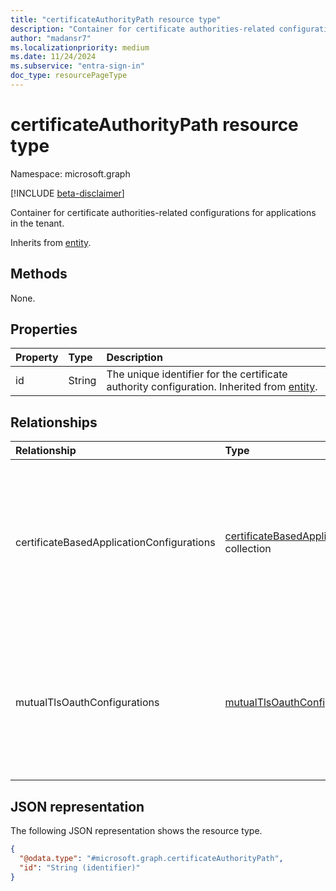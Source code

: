 ```yaml
---
title: "certificateAuthorityPath resource type"
description: "Container for certificate authorities-related configurations for applications in the tenant."
author: "madansr7"
ms.localizationpriority: medium
ms.date: 11/24/2024
ms.subservice: "entra-sign-in"
doc_type: resourcePageType
---
```


# certificateAuthorityPath resource type

Namespace: microsoft.graph

[!INCLUDE [beta-disclaimer](../../includes/beta-disclaimer.md)]

Container for certificate authorities-related configurations for applications in the tenant.

Inherits from [entity](../resources/entity.md).

## Methods

None.

## Properties

|Property|Type|Description|
|:---|:---|:---|
|id|String|The unique identifier for the certificate authority configuration. Inherited from [entity](../resources/entity.md).|

## Relationships

|Relationship|Type|Description|
|:---|:---|:---|
|certificateBasedApplicationConfigurations|[certificateBasedApplicationConfiguration](../resources/certificatebasedapplicationconfiguration.md) collection|Defines the trusted certificate authorities for certificates that can be added to apps and service principals in the tenant.|
|mutualTlsOauthConfigurations|[mutualTlsOauthConfiguration](../resources/mutualtlsoauthconfiguration.md) collection|Defines the trusted certificate authorities for certificates that can be added to Internet of Things (IoT) devices. |

## JSON representation

The following JSON representation shows the resource type.

<!-- {
  "blockType": "resource",
  "keyProperty": "id",
  "@odata.type": "microsoft.graph.certificateAuthorityPath",
  "baseType": "microsoft.graph.entity",
  "openType": false
}
-->
``` json
{
  "@odata.type": "#microsoft.graph.certificateAuthorityPath",
  "id": "String (identifier)"
}
```
